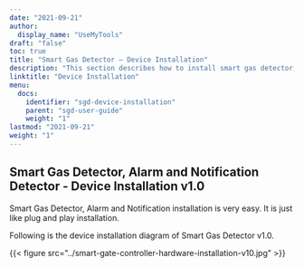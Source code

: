 ```yaml
---
date: "2021-09-21"
author:
  display_name: "UseMyTools"
draft: "false"
toc: true
title: "Smart Gas Detector – Device Installation"
description: "This section describes how to install smart gas detector, alarm and notification."
linktitle: "Device Installation"
menu:
  docs:
    identifier: "sgd-device-installation"
    parent: "sgd-user-guide"
    weight: "1"
lastmod: "2021-09-21"
weight: "1"
---
```


## Smart Gas Detector, Alarm and Notification Detector - Device Installation v1.0 ##

Smart Gas Detector, Alarm and Notification installation is very easy. It is just like plug and play installation.

Following is the device installation diagram of Smart Gas Detector v1.0.

{{< figure src="../smart-gate-controller-hardware-installation-v10.jpg" >}}
